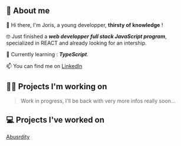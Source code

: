 ## 📙 About me

👋 Hi there, I'm Joris, a young developper, **thirsty of knowledge** !

🤓 Just finished a ***web developper full stack JavaScript program***, specialized in REACT and already looking for an intership.

🔨 Currently learning : ***TypeScript***.

📫 You can find me on [LinkedIn](https://www.linkedin.com/in/joris-neblai/)

## 👷‍♂️ Projects I'm working on

> Work in progress, I'll be back with very more infos really soon...

## 💻 Projects I've worked on

[Abusrdity](https://absurdity.vercel.app/)
